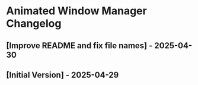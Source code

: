 # Animated Window Manager Changelog

## [Improve README and fix file names] - 2025-04-30

## [Initial Version] - 2025-04-29
